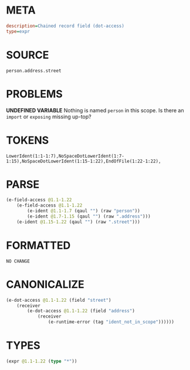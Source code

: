 # META
~~~ini
description=Chained record field (dot-access)
type=expr
~~~
# SOURCE
~~~roc
person.address.street
~~~
# PROBLEMS
**UNDEFINED VARIABLE**
Nothing is named `person` in this scope.
Is there an `import` or `exposing` missing up-top?

# TOKENS
~~~zig
LowerIdent(1:1-1:7),NoSpaceDotLowerIdent(1:7-1:15),NoSpaceDotLowerIdent(1:15-1:22),EndOfFile(1:22-1:22),
~~~
# PARSE
~~~clojure
(e-field-access @1.1-1.22
	(e-field-access @1.1-1.22
		(e-ident @1.1-1.7 (qaul "") (raw "person"))
		(e-ident @1.7-1.15 (qaul "") (raw ".address")))
	(e-ident @1.15-1.22 (qaul "") (raw ".street")))
~~~
# FORMATTED
~~~roc
NO CHANGE
~~~
# CANONICALIZE
~~~clojure
(e-dot-access @1.1-1.22 (field "street")
	(receiver
		(e-dot-access @1.1-1.22 (field "address")
			(receiver
				(e-runtime-error (tag "ident_not_in_scope"))))))
~~~
# TYPES
~~~clojure
(expr @1.1-1.22 (type "*"))
~~~
